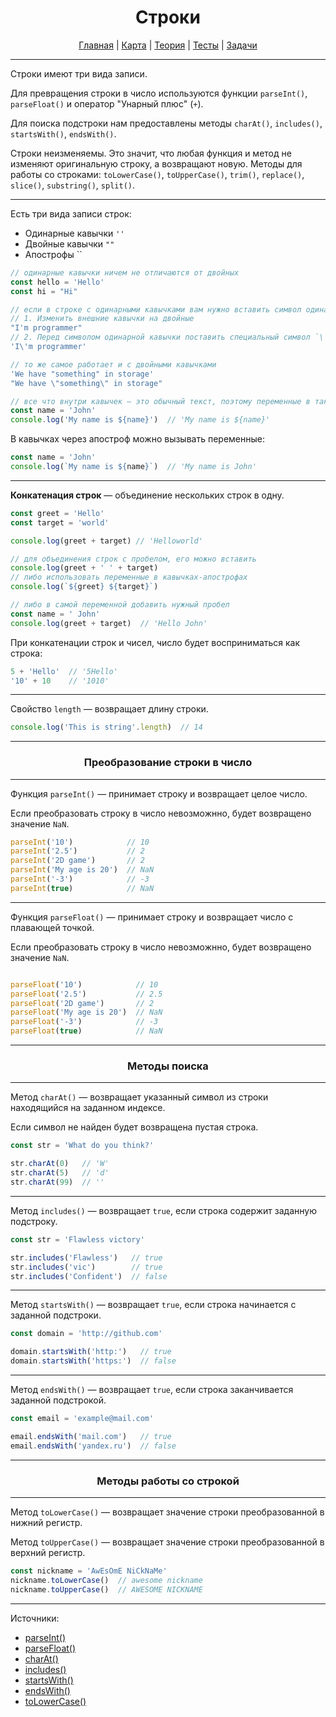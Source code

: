 <div align="center">

# Строки

[Главная](https://github.com/dollaween/junior-roadmap/)
|
[Карта](/roadmap/README.md)
|
[Теория](/theory/README.md)
|
[Тесты](/tests/README.md)
|
[Задачи](/tasks/README.md)

</div>

---

Строки имеют три вида записи.

Для превращения строки в число используются функции `parseInt()`, `parseFloat()` и оператор "Унарный плюс" (`+`).

Для поиска подстроки нам предоставлены методы `charAt()`, `includes()`, `startsWith()`, `endsWith()`.

Строки неизменяемы. Это значит, что любая функция и метод не изменяют оригинальную строку, а возвращают новую. Методы для работы со строками: `toLowerCase()`, `toUpperCase()`, `trim()`, `replace()`, `slice()`, `substring()`, `split()`.

---

Есть три вида записи строк:
* Одинарные кавычки `''`
* Двойные кавычки `""`
* Апострофы ``

```js
// одинарные кавычки ничем не отличаются от двойных
const hello = 'Hello'
const hi = "Hi"

// если в строке с одинарными кавычками вам нужно вставить символ одинарной кавычки, то есть два пути
// 1. Изменить внешние кавычки на двойные
"I'm programmer"
// 2. Перед символом одинарной кавычки поставить специальный символ `\`
'I\'m programmer'

// то же самое работает и с двойными кавычками
'We have "something" in storage'
"We have \"something\" in storage"

// все что внутри кавычек — это обычный текст, поэтому переменные в таких строках вызваны не будут
const name = 'John'
console.log('My name is ${name}')  // 'My name is ${name}'
```

В кавычках через апостроф можно вызывать переменные:
```js
const name = 'John'
console.log(`My name is ${name}`)  // 'My name is John'
```

---

**Конкатенация строк** — объединение нескольких строк в одну.

```js
const greet = 'Hello'
const target = 'world'

console.log(greet + target) // 'Helloworld'

// для объединения строк с пробелом, его можно вставить
console.log(greet + ' ' + target)
// либо использовать переменные в кавычках-апострофах
console.log(`${greet} ${target}`)

// либо в самой переменной добавить нужный пробел
const name = ' John'
console.log(greet + target)  // 'Hello John'
```

При конкатенации строк и чисел, число будет восприниматься как строка:
```js
5 + 'Hello'  // '5Hello'
'10' + 10    // '1010'
```

---

Свойство `length` — возвращает длину строки.

```js
console.log('This is string'.length)  // 14
```

---

<div align="center">

### Преобразование строки в число

</div>

---

Функция `parseInt()` — принимает строку и возвращает целое число.

Если преобразовать строку в число невозможнно, будет возвращено значение `NaN`.

```js
parseInt('10')            // 10
parseInt('2.5')           // 2
parseInt('2D game')       // 2
parseInt('My age is 20')  // NaN
parseInt('-3')            // -3
parseInt(true)            // NaN
```

---

Функция `parseFloat()` — принимает строку и возвращает число с плавающей точкой.

Если преобразовать строку в число невозможнно, будет возвращено значение `NaN`.

```js

parseFloat('10')            // 10
parseFloat('2.5')           // 2.5
parseFloat('2D game')       // 2
parseFloat('My age is 20')  // NaN
parseFloat('-3')            // -3
parseFloat(true)            // NaN
```

---

<div align="center">

### Методы поиска

</div>

---

Метод `charAt()` — возвращает указанный символ из строки находящийся на заданном индексе.

Если символ не найден будет возвращена пустая строка.

```js
const str = 'What do you think?'

str.charAt(0)   // 'W'
str.charAt(5)   // 'd'
str.charAt(99)  // ''
```

---

Метод `includes()` — возвращает `true`, если строка содержит заданную подстроку.

```js
const str = 'Flawless victory'

str.includes('Flawless')   // true
str.includes('vic')        // true
str.includes('Confident')  // false
```

---

Метод `startsWith()` — возвращает `true`, если строка начинается с заданной подстроки.

```js
const domain = 'http://github.com'

domain.startsWith('http:')   // true
domain.startsWith('https:')  // false
```

---

Метод `endsWith()` — возвращает `true`, если строка заканчивается заданной подстрокой.

```js
const email = 'example@mail.com'

email.endsWith('mail.com')   // true
email.endsWith('yandex.ru')  // false
```

---

<div align="center">

### Методы работы со строкой

</div>

---

Метод `toLowerCase()` — возвращает значение строки преобразованной в нижний регистр.

Метод `toUpperCase()` — возвращает значение строки преобразованной в верхний регистр.

```js
const nickname = 'AwEsOmE NiCkNaMe'
nickname.toLowerCase()  // awesome nickname
nickname.toUpperCase()  // AWESOME NICKNAME
```




---

Источники:
* [parseInt()](https://developer.mozilla.org/ru/docs/Web/JavaScript/Reference/Global_Objects/parseInt)
* [parseFloat()](https://developer.mozilla.org/ru/docs/Web/JavaScript/Reference/Global_Objects/parseFloat)
* [charAt()](https://developer.mozilla.org/ru/docs/Web/JavaScript/Reference/Global_Objects/String/charAt)
* [includes()](https://developer.mozilla.org/ru/docs/Web/JavaScript/Reference/Global_Objects/String/includes)
* [startsWith()](https://developer.mozilla.org/ru/docs/Web/JavaScript/Reference/Global_Objects/String/startsWith)
* [endsWith()](https://developer.mozilla.org/ru/docs/Web/JavaScript/Reference/Global_Objects/String/endsWith)
* [toLowerCase()](https://developer.mozilla.org/ru/docs/Web/JavaScript/Reference/Global_Objects/String/toLowerCase)


















